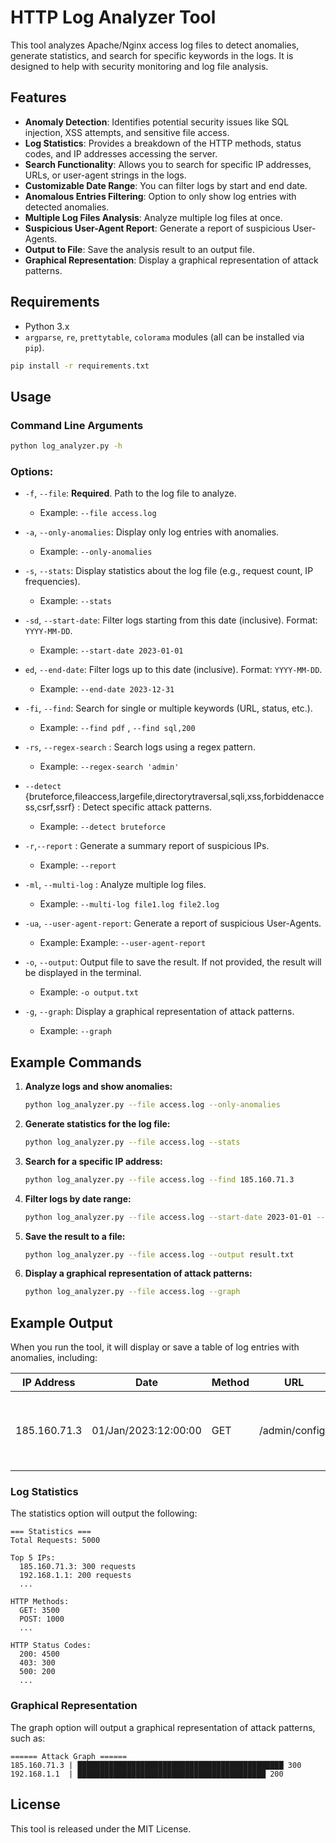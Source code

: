 # HTTP Log Analyzer Tool

This tool analyzes Apache/Nginx access log files to detect anomalies, generate statistics, and search for specific keywords in the logs. It is designed to help with security monitoring and log file analysis.

## Features

- **Anomaly Detection**: Identifies potential security issues like SQL injection, XSS attempts, and sensitive file access.
- **Log Statistics**: Provides a breakdown of the HTTP methods, status codes, and IP addresses accessing the server.
- **Search Functionality**: Allows you to search for specific IP addresses, URLs, or user-agent strings in the logs.
- **Customizable Date Range**: You can filter logs by start and end date.
- **Anomalous Entries Filtering**: Option to only show log entries with detected anomalies.
- **Multiple Log Files Analysis**: Analyze multiple log files at once.
- **Suspicious User-Agent Report**: Generate a report of suspicious User-Agents.
- **Output to File**: Save the analysis result to an output file.
- **Graphical Representation**: Display a graphical representation of attack patterns.

## Requirements

- Python 3.x
- `argparse`, `re`, `prettytable`, `colorama` modules (all can be installed via `pip`).

```bash
pip install -r requirements.txt
```

## Usage

### Command Line Arguments

```bash
python log_analyzer.py -h
```

### Options:

- `-f`, `--file`: **Required**. Path to the log file to analyze.

  - Example: `--file access.log`

- `-a`, `--only-anomalies`: Display only log entries with anomalies.

  - Example: `--only-anomalies`

- `-s`, `--stats`: Display statistics about the log file (e.g., request count, IP frequencies).

  - Example: `--stats`

- `-sd`, `--start-date`: Filter logs starting from this date (inclusive). Format: `YYYY-MM-DD`.

  - Example: `--start-date 2023-01-01`

- `ed`, `--end-date`: Filter logs up to this date (inclusive). Format: `YYYY-MM-DD`.

  - Example: `--end-date 2023-12-31`

- `-fi`, `--find`: Search for single or multiple keywords (URL, status, etc.).

  - Example: `--find pdf` , `--find sql,200`

- `-rs`, `--regex-search` : Search logs using a regex pattern.

  - Example: `--regex-search 'admin'`

- `--detect` {bruteforce,fileaccess,largefile,directorytraversal,sqli,xss,forbiddenaccess,csrf,ssrf} : Detect specific attack patterns.

  - Example: `--detect bruteforce`

- `-r`,`--report` : Generate a summary report of suspicious IPs.

  - Example: `--report`

- `-ml`, `--multi-log` : Analyze multiple log files.

  - Example: `--multi-log file1.log file2.log`

- `-ua`, `--user-agent-report`: Generate a report of suspicious User-Agents.
  - Example: Example: `--user-agent-report`

- `-o`, `--output`: Output file to save the result. If not provided, the result will be displayed in the terminal.
  - Example: `-o output.txt`

- `-g`, `--graph`: Display a graphical representation of attack patterns.
  - Example: `--graph`

## Example Commands

1. **Analyze logs and show anomalies:**

   ```bash
   python log_analyzer.py --file access.log --only-anomalies
   ```

2. **Generate statistics for the log file:**

   ```bash
   python log_analyzer.py --file access.log --stats
   ```

3. **Search for a specific IP address:**

   ```bash
   python log_analyzer.py --file access.log --find 185.160.71.3
   ```

4. **Filter logs by date range:**

   ```bash
   python log_analyzer.py --file access.log --start-date 2023-01-01 --end-date 2023-12-31
   ```

5. **Save the result to a file:**

   ```bash
   python log_analyzer.py --file access.log --output result.txt
   ```

6. **Display a graphical representation of attack patterns:**

   ```bash
   python log_analyzer.py --file access.log --graph
   ```

## Example Output

When you run the tool, it will display or save a table of log entries with anomalies, including:

| IP Address   | Date                 | Method | URL            | Status | Size | Anomalies                                                  | Rating |
| ------------ | -------------------- | ------ | -------------- | ------ | ---- | ---------------------------------------------------------- | ------ |
| 185.160.71.3 | 01/Jan/2023:12:00:00 | GET    | /admin/config/ | 403    | 1500 | Directory traversal attempt, Sensitive file access attempt | 7      |

### Log Statistics

The statistics option will output the following:

```
=== Statistics ===
Total Requests: 5000

Top 5 IPs:
  185.160.71.3: 300 requests
  192.168.1.1: 200 requests
  ...

HTTP Methods:
  GET: 3500
  POST: 1000
  ...

HTTP Status Codes:
  200: 4500
  403: 300
  500: 200
  ...
```

### Graphical Representation

The graph option will output a graphical representation of attack patterns, such as:

```
====== Attack Graph ======
185.160.71.3 | ██████████████████████████████████████████████ 300
192.168.1.1  | ██████████████████████████████████████████ 200
```

## License

This tool is released under the MIT License.
